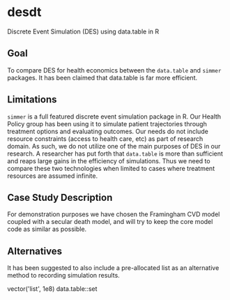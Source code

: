 # desdt

Discrete Event Simulation (DES) using data.table in R

## Goal

To compare DES for health economics between the `data.table` and `simmer` packages. It has been claimed that data.table is far more efficient.

## Limitations

`simmer` is a full featured discrete event simulation package in R. Our Health Policy group has been using it to simulate patient trajectories through treatment options and evaluating outcomes. Our needs do not include resource constraints (access to health care, etc) as part of research domain. As such, we do not utilize one of the main purposes of DES in our research. A researcher has put forth that `data.table` is more than sufficient and reaps large gains in the efficiency of simulations. Thus we need to compare these two technologies when limited to cases where treatment resources are assumed infinite.

## Case Study Description

For demonstration purposes we have chosen the Framingham CVD model coupled with a secular death model, and will try to keep the core model code as similar as possible. 

## Alternatives

It has been suggested to also include a pre-allocated list as an alternative method to recording simulation results.

   vector('list', 1e8)
   data.table::set


